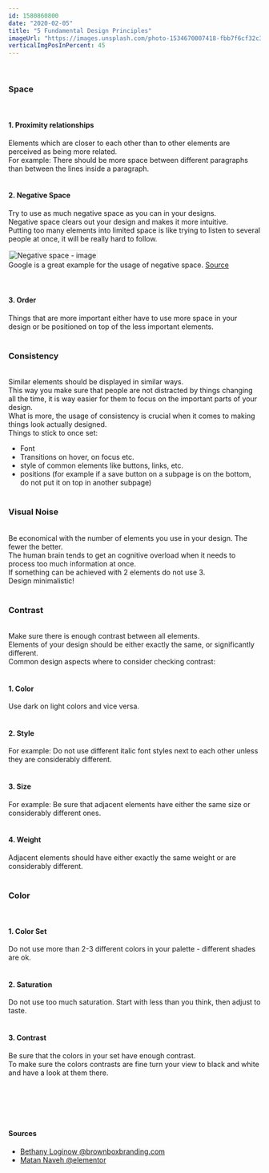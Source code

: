 ```yaml
---
id: 1580860800
date: "2020-02-05"
title: "5 Fundamental Design Principles"
imageUrl: "https://images.unsplash.com/photo-1534670007418-fbb7f6cf32c3?ixlib=rb-1.2.1&ixid=eyJhcHBfaWQiOjEyMDd9&auto=format&fit=crop&w=634&q=80"
verticalImgPosInPercent: 45
---
```

<br />

### Space
<br />

#### 1. Proximity relationships
Elements which are closer to each other than to other elements are perceived as being more related. <br/>
For example: There should be more space between different paragraphs than between the lines inside a paragraph.
<br /><br />

#### 2. Negative Space
Try to use as much negative space as you can in your designs.<br/>
Negative space clears out your design and makes it more intuitive.<br/>
Putting too many elements into limited space is like trying to listen to several people at once, it will be really hard to follow.

<img style="border: 2px solid #efefef;" src="https://elementor.com/cdn-cgi/image/f=auto,w=720/marketing/wp-content/uploads/sites/9/2021/06/6-google-white-space-design.png" alt="Negative space - image" />

<figcaption>Google is a great example for the usage of negative space. <a href="https://elementor.com/blog/white-space-web-design/">Source</a></figcaption>
<br /><br />

#### 3. Order
Things that are more important either have to use more space in your design or be positioned on top of the less important elements.
<br /><br />

### Consistency
<br />
Similar elements should be displayed in similar ways.<br />
This way you make sure that people are not distracted by things changing all the time, it is way easier for them to focus on the important parts of your design.<br />
What is more, the usage of consistency is crucial when it comes to making things look actually designed.<br />
Things to stick to once set:

* Font
* Transitions on hover, on focus etc.
* style of common elements like buttons, links, etc.
* positions (for example if a save button on a subpage is on the bottom, do not put it on top in another subpage)
<br /><br />

### Visual Noise
<br />
Be economical with the number of elements you use in your design. The fewer the better.<br />
The human brain tends to get an cognitive overload when it needs to process too much information at once.<br />
If something can be achieved with 2 elements do not use 3.<br />
Design minimalistic!
<br /><br />

### Contrast
<br />
Make sure there is enough contrast between all elements.<br />
Elements of your design should be either exactly the same, or significantly different.<br />
Common design aspects where to consider checking contrast:
<br /><br />

#### 1. Color
Use dark on light colors and vice versa.
<br /><br />

#### 2. Style
For example: Do not use different italic font styles next to each other unless they are considerably different.
<br /><br />

#### 3. Size
For example: Be sure that adjacent elements have either the same size or considerably different ones.
<br /><br />

#### 4. Weight
Adjacent elements should have either exactly the same weight or are considerably different.
<br /><br />

### Color
<br />

#### 1. Color Set
Do not use more than 2-3 different colors in your palette - different shades are ok.
<br /><br />

#### 2. Saturation
Do not use too much saturation. Start with less than you think, then adjust to taste.
<br /><br />

#### 3. Contrast
Be sure that the colors in your set have enough contrast.<br />
To make sure the colors contrasts are fine turn your view to black and white and have a look at them there.
<br /><br /><br /><br /><br /><br />

#### Sources

* [Bethany Loginow @brownboxbranding.com](https://www.brownboxbranding.com/10-web-design-trends-rise-2018/screen-shot-2018-01-12-at-4-12-45-pm/)
* [Matan Naveh @elementor](https://elementor.com/blog/white-space-web-design/)